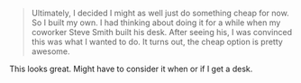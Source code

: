 > Ultimately, I decided I might as well just do something cheap for now. So I built my own. I had thinking about doing it for a while when my coworker Steve Smith built his desk. After seeing his, I was convinced this was what I wanted to do. It turns out, the cheap option is pretty awesome.

This looks great. Might have to consider it when or if I get a desk.
